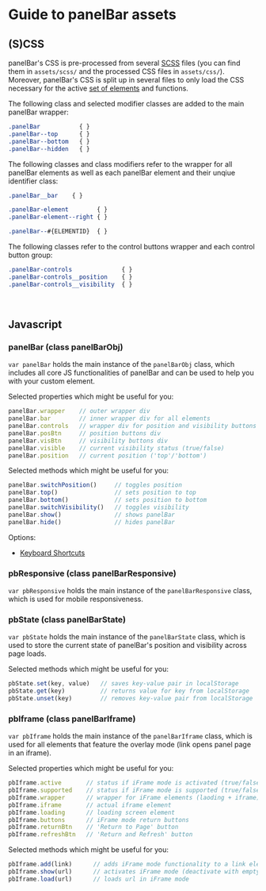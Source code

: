 # Guide to panelBar assets

## (S)CSS
panelBar's CSS is pre-processed from several [SCSS](http://sass-lang.com) files (you can find them in `assets/scss/` and the processed CSS files in `assets/css/`). Moreover, panelBar's CSS is split up in several files to only load the CSS necessary for the active [set of elements](README.md#CustomSet) and functions.

The following class and selected modifier classes are added to the main panelBar wrapper:
```css
.panelBar           { }
.panelBar--top      { }
.panelBar--bottom   { }
.panelBar--hidden   { }
```

The following classes and class modifiers refer to the wrapper for all panelBar elements as well as each panelBar element and their unqiue identifier class:
```css
.panelBar__bar    { }

.panelBar-element        { }
.panelBar-element--right { }

.panelBar--#{ELEMENTID}  { }
```

The following classes refer to the control buttons wrapper and each control button group:
```css
.panelBar-controls              { }
.panelBar-controls__position    { }
.panelBar-controls__visibility  { }
```


&nbsp;

## Javascript

### panelBar (class panelBarObj)
`var panelBar` holds the main instance of the `panelBarObj` class, which includes all core JS functionalities of panelBar and can be used to help you with your custom element.

Selected properties which might be useful for you:
```javascript
panelBar.wrapper    // outer wrapper div
panelBar.bar        // inner wrapper div for all elements
panelBar.controls   // wrapper div for position and visibility buttons
panelBar.posBtn     // position buttons div
panelBar.visBtn     // visibility buttons div
panelBar.visible    // current visibility status (true/false)
panelBar.position   // current position ('top'/'bottom')
```

Selected methods which might be useful for you:
```javascript
panelBar.switchPosition()     // toggles position
panelBar.top()                // sets position to top
panelBar.bottom()             // sets position to bottom
panelBar.switchVisibility()   // toggles visibility
panelBar.show()               // shows panelBar
panelBar.hide()               // hides panelBar
```

Options:  
- [Keyboard Shortcuts](README.md#OptionKeyboard)


### pbResponsive (class panelBarResponsive)
`var pbResponsive` holds the main instance of the `panelBarResponsive` class, which is used for mobile responsiveness.


### pbState (class panelBarState)
`var pbState` holds the main instance of the `panelBarState` class, which is used to store the current state of panelBar's position and visibility across page loads.

Selected methods which might be useful for you:
```javascript
pbState.set(key, value)   // saves key-value pair in localStorage
pbState.get(key)          // returns value for key from localStorage
pbState.unset(key)        // removes key-value pair from localStorage
```

### pbIframe (class panelBarIframe)
`var pbIframe` holds the main instance of the `panelBarIframe` class, which is used for all elements that feature the overlay mode (link opens panel page in an iframe).

Selected properties which might be useful for you:
```javascript
pbIframe.active       // status if iFrame mode is activated (true/false)
pbIframe.supported    // status if iFrame mode is supported (true/false)
pbIframe.wrapper      // wrapper for iFrame elements (laoding + iframe)
pbIframe.iframe       // actual iframe element
pbIframe.loading      // loading screen element
pbIframe.buttons      // iFrame mode return buttons
pbIframe.returnBtn    // 'Return to Page' button
pbIframe.refreshBtn   // 'Return and Refresh' button
```

Selected methods which might be useful for you:
```javascript
pbIframe.add(link)      // adds iFrame mode functionality to a link element
pbIframe.show(url)      // activates iFrame mode (deactivate with empty url)
pbIframe.load(url)      // loads url in iFrame mode
```
